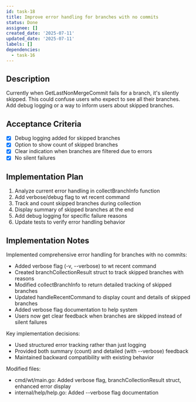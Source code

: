 ```yaml
---
id: task-18
title: Improve error handling for branches with no commits
status: Done
assignee: []
created_date: '2025-07-11'
updated_date: '2025-07-11'
labels: []
dependencies:
  - task-16
---
```


## Description

Currently when GetLastNonMergeCommit fails for a branch, it's silently skipped. This could confuse users who expect to see all their branches. Add debug logging or a way to inform users about skipped branches.

## Acceptance Criteria

- [x] Debug logging added for skipped branches
- [x] Option to show count of skipped branches
- [x] Clear indication when branches are filtered due to errors
- [x] No silent failures

## Implementation Plan

1. Analyze current error handling in collectBranchInfo function
2. Add verbose/debug flag to wt recent command
3. Track and count skipped branches during collection
4. Display summary of skipped branches at the end
5. Add debug logging for specific failure reasons
6. Update tests to verify error handling behavior

## Implementation Notes

Implemented comprehensive error handling for branches with no commits:

- Added verbose flag (-v, --verbose) to wt recent command
- Created branchCollectionResult struct to track skipped branches with reasons
- Modified collectBranchInfo to return detailed tracking of skipped branches
- Updated handleRecentCommand to display count and details of skipped branches
- Added verbose flag documentation to help system
- Users now get clear feedback when branches are skipped instead of silent failures

Key implementation decisions:
- Used structured error tracking rather than just logging
- Provided both summary (count) and detailed (with --verbose) feedback
- Maintained backward compatibility with existing behavior

Modified files:
- cmd/wt/main.go: Added verbose flag, branchCollectionResult struct, enhanced error display
- internal/help/help.go: Added --verbose flag documentation
